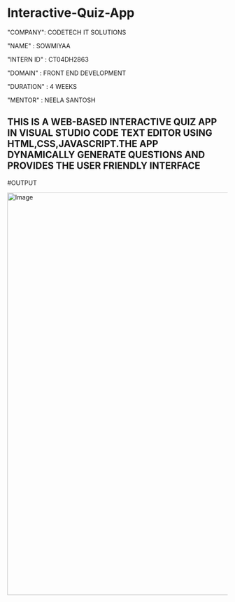 # Interactive-Quiz-App

"COMPANY": CODETECH IT SOLUTIONS

"NAME" : SOWMIYAA

"INTERN ID" : CT04DH2863

"DOMAIN" : FRONT END DEVELOPMENT

"DURATION" : 4 WEEKS

"MENTOR" : NEELA SANTOSH

## THIS IS A WEB-BASED INTERACTIVE QUIZ APP IN VISUAL STUDIO CODE TEXT EDITOR USING HTML,CSS,JAVASCRIPT.THE APP DYNAMICALLY GENERATE QUESTIONS AND PROVIDES THE USER FRIENDLY INTERFACE ##

#OUTPUT

<img width="1917" height="920" alt="Image" src="https://github.com/user-attachments/assets/b4f3e8c6-26e1-4913-9162-1a496c8e8755" />
